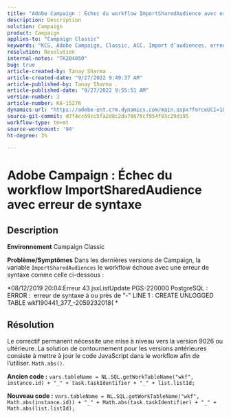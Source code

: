 ```yaml
---
title: "Adobe Campaign : Échec du workflow ImportSharedAudience avec erreur de syntaxe"
description: Description
solution: Campaign
product: Campaign
applies-to: "Campaign Classic"
keywords: "KCS, Adobe Campaign, Classic, ACC, Import d’audiences, erreur de syntaxe"
resolution: Resolution
internal-notes: "TK204050"
bug: true
article-created-by: Tanay Sharma .
article-created-date: "9/27/2022 9:49:37 AM"
article-published-by: Tanay Sharma .
article-published-date: "9/27/2022 9:55:51 AM"
version-number: 3
article-number: KA-15276
dynamics-url: "https://adobe-ent.crm.dynamics.com/main.aspx?forceUCI=1&pagetype=entityrecord&etn=knowledgearticle&id=81d536b2-493e-ed11-9db1-002248086735"
source-git-commit: d7f4cc69cc5fa2d8c2da78678cf954f93c29d195
workflow-type: tm+mt
source-wordcount: '94'
ht-degree: 3%

---
```


# Adobe Campaign : Échec du workflow ImportSharedAudience avec erreur de syntaxe

## Description

<b>Environnement</b>
Campaign Classic


<b>Problème/Symptômes</b>
Dans les dernières versions de Campaign, la variable `ImportSharedAudiences` le workflow échoue avec une erreur de syntaxe comme celle ci-dessous :

*08/12/2019 20:04:Erreur 43 jsxListUpdate PGS-220000 PostgreSQL : ERROR :  erreur de syntaxe à ou près de &quot;-&quot; LINE 1 : CREATE UNLOGGED TABLE wkf190441_377_-2059232018( *


## Résolution


Le correctif permanent nécessite une mise à niveau vers la version 9026 ou ultérieure. La solution de contournement pour les versions antérieures consiste à mettre à jour le code JavaScript dans le workflow afin de l’utiliser. `Math.abs()`.

<b>Ancien code :</b>
`vars.tableName = NL.SQL.getWorkTableName("wkf", instance.id) + "_" + task.taskIdentifier + "_" + list.listId;`

<b>Nouveau code :</b>
`vars.tableName = NL.SQL.getWorkTableName("wkf", Math.abs(instance.id)) + "_" + Math.abs(task.taskIdentifier) + "_" + Math.abs(list.listId);`


